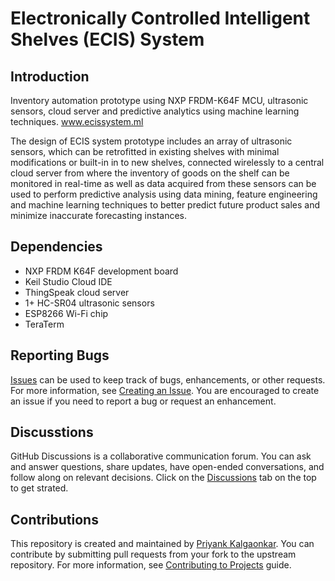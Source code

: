 # Electronically Controlled Intelligent Shelves (ECIS) System

## Introduction
Inventory automation prototype using NXP FRDM-K64F MCU, ultrasonic sensors, cloud server and predictive analytics using machine learning techniques. www.ecissystem.ml

The design of ECIS system prototype includes an array of ultrasonic sensors, which can be retrofitted in existing shelves with minimal modifications or built-in in to new shelves, connected wirelessly to a central cloud server from where the inventory of goods on the shelf can be monitored in real-time as well as data acquired from these sensors can be used to perform predictive analysis using data mining, feature engineering and machine learning techniques to better predict future product sales and minimize inaccurate forecasting instances.

## Dependencies
- NXP FRDM K64F development board
- Keil Studio Cloud IDE
- ThingSpeak cloud server
- 1+ HC-SR04 ultrasonic sensors
- ESP8266 Wi-Fi chip
- TeraTerm

## Reporting Bugs
[Issues](https://github.com/priyankkalgaonkar/ECISsystemProject/issues) can be used to keep track of bugs, enhancements, or other requests. For more information, see [Creating an Issue](https://docs.github.com/en/issues/tracking-your-work-with-issues/creating-an-issue). You are encouraged to create an issue if you need to report a bug or request an enhancement.

## Discusstions
GitHub Discussions is a collaborative communication forum. You can ask and answer questions, share updates, have open-ended conversations, and follow along on relevant decisions. Click on the [Discussions](https://github.com/priyankkalgaonkar/ECISsystemProject/discussions) tab on the top to get strated.

## Contributions
This repository is created and maintained by [Priyank Kalgaonkar](https://priyankkalgaonkar.com/). You can contribute by submitting pull requests from your fork to the upstream repository. For more information, see [Contributing to Projects](https://docs.github.com/en/get-started/quickstart/contributing-to-projects) guide.
